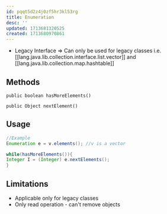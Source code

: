 ```yaml
---
id: pqqt5d2z4j0zf5hr3kl53rg
title: Enumeration
desc: ''
updated: 1713681320525
created: 1713680970861
---
```


- Legacy Interface => Can only be used for legacy classes i.e. [[lang.java.lib.collection.interface.list.vector]] and [[lang.java.lib.collection.map.hashtable]]

## Methods

`public boolean hasMoreElements()`

`public Object nextElement()`

## Usage

```java
//Example
Enumeration e = v.elements(); //v is a vector

while(hasMoreElements()){
Integer I = (Integer) e.nextElements();
}
```

## Limitations

- Applicable only for legacy classes
- Only read operation - can't remove objects
